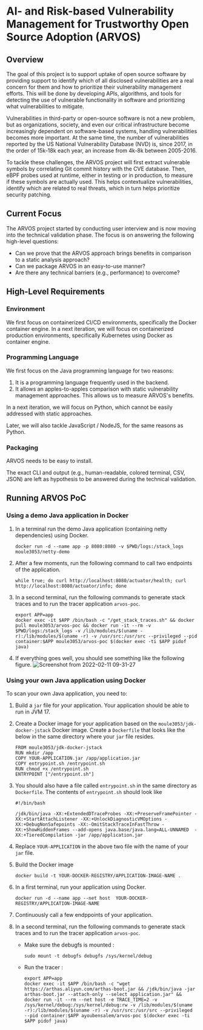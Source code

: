 # AI- and Risk-based Vulnerability Management for Trustworthy Open Source Adoption (ARVOS)

## Overview

The goal of this project is to support uptake of open source software by providing support to identify which of all disclosed vulnerabilities are a real concern for them and how to prioritize their vulnerability management efforts. This will be done by developing APIs, algorithms, and tools for detecting the use of vulnerable functionality in software and prioritizing what vulnerabilities to mitigate.

Vulnerabilities in third-party or open-source software is not a new problem, but as organizations, society, and even our critical infrastructure become increasingly dependent on software-based systems, handling vulnerabilities becomes more important. At the same time, the number of vulnerabilities reported by the US National Vulnerability Database (NVD) is, since 2017, in the order of 15k-18k each year, an increase from 4k-8k between 2005-2016.

To tackle these challenges, the ARVOS project will first extract vulnerable symbols by correlating Git commit history with the CVE database.
Then, eBPF probes used at runtime, either in testing or in production, to measure if these symbols are actually used.
This helps contextualize vulnerabilities, identify which are related to real threats, which in turn helps prioritize security patching.

## Current Focus

The ARVOS project started by conducting user interview and is now moving into the technical validation phase.
The focus is on answering the following high-level questions:

* Can we prove that the ARVOS approach brings benefits in comparison to a static analysis approach?
* Can we package ARVOS in an easy-to-use manner?
* Are there any technical barriers (e.g., performance) to overcome?

## High-Level Requirements

### Environment

We first focus on containerized CI/CD environments, specifically the Docker container engine.
In a next iteration, we will focus on containerized production environments, specifically Kubernetes using Docker as container engine.

### Programming Language

We first focus on the Java programming language for two reasons:

1. It is a programming language frequently used in the backend.
2. It allows an apples-to-apples comparison with static vulnerability management approaches. This allows us to measure ARVOS's benefits.

In a next iteration, we will focus on Python, which cannot be easily addressed with static approaches.

Later, we will also tackle JavaScript / NodeJS, for the same reasons as Python.

### Packaging

ARVOS needs to be easy to install.

The exact CLI and output (e.g., human-readable, colored terminal, CSV, JSON) are left as hypothesis to be answered during the technical validation.

## Running ARVOS PoC

### Using a demo Java application in Docker

1. In a terminal run the demo Java application (containing netty dependencies) using Docker.

    ```
    docker run -d --name app -p 8080:8080 -v $PWD/logs:/stack_logs moule3053/netty-demo
    ```
2. After a few moments, run the following command to call two endpoints of the application.

    ```
    while true; do curl http://localhost:8080/actuator/health; curl http://localhost:8080/actuator/info; done
    ```
3. In a second terminal, run the following commands to generate stack traces and to run the tracer application `arvos-poc`.

    ```
    export APP=app
    docker exec -it $APP /bin/bash -c "/get_stack_traces.sh" && docker pull moule3053/arvos-poc && docker run -it --rm -v $PWD/logs:/stack_logs -v /lib/modules/$(uname -r):/lib/modules/$(uname -r) -v /usr/src:/usr/src --privileged --pid container:$APP moule3053/arvos-poc $(docker exec -ti $APP pidof java)
    ```
4. If everything goes well, you should see something like the following figure.
   ![Screenshot from 2022-02-11 09-31-27](https://user-images.githubusercontent.com/14330171/153579834-872f6007-ff5a-43aa-8898-6613cd350ce0.png)

### Using your own Java application using Docker

To scan your own Java application, you need to:

1. Build a `jar` file for your application. Your application should be able to run in JVM 17.
2. Create a Docker image for your application based on the `moule3053/jdk-docker-jstack` Docker image. Create a `Dockerfile` that looks like the below in the same directory where your `jar` file resides.
    ```
    FROM moule3053/jdk-docker-jstack
    RUN mkdir /app
    COPY YOUR-APPLICATION.jar /app/application.jar
    COPY entrypoint.sh /entrypoint.sh
    RUN chmod +x /entrypoint.sh
    ENTRYPOINT ["/entrypoint.sh"]
    ```
3. You should also have a file called `entrypoint.sh` in the same directory as `Dockerfile`. The contents of `entrypoint.sh` should look like
    ```
    #!/bin/bash

    /jdk/bin/java -XX:+ExtendedDTraceProbes -XX:+PreserveFramePointer -XX:+StartAttachListener -XX:+UnlockDiagnosticVMOptions -XX:+DebugNonSafepoints -XX:-OmitStackTraceInFastThrow -XX:+ShowHiddenFrames --add-opens java.base/java.lang=ALL-UNNAMED  -XX:+TieredCompilation -jar /app/application.jar
    ```
4. Replace `YOUR-APPLICATION` in the above two file with the name of your `jar` file.
5. Build the Docker image
    ```
    docker build -t YOUR-DOCKER-REGISTRY/APPLICATION-IMAGE-NAME .
    ```
6. In a first terminal, run your application using Docker.
    ```
    docker run -d --name app --net host  YOUR-DOCKER-REGISTRY/APPLICATION-IMAGE-NAME
    ```
7. Continuously call a few endppoints of your application.
8. In a second terminal, run the following commands to generate stack traces and to run the tracer application `arvos-poc`.

    - Make sure the debugfs is mounted : 
        ```
        sudo mount -t debugfs debugfs /sys/kernel/debug
        ```
    - Run the tracer :
        ```
        export APP=app
        docker exec -it $APP /bin/bash -c "wget https://arthas.aliyun.com/arthas-boot.jar && /jdk/bin/java -jar arthas-boot.jar --attach-only --select application.jar" &&  docker run -it --rm --net host -e TRACE_TIME=2 -v  /sys/kernel/debug:/sys/kernel/debug:rw -v /lib/modules/$(uname -r):/lib/modules/$(uname -r) -v /usr/src:/usr/src --privileged --pid container:$APP ayoubensalem/arvos-poc $(docker exec -ti $APP pidof java)
        ``` 